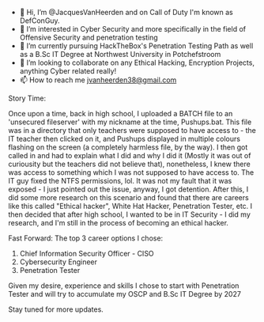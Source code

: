 - 👋 Hi, I’m @JacquesVanHeerden and on Call of Duty I'm known as DefConGuy.
- 👀 I’m interested in Cyber Security and more specifically in the field of Offensive Security and penetration testing
- 🌱 I’m currently pursuing HackTheBox's Penetration Testing Path as well as a B.Sc IT Degree at Northwest University in Potchefstroom
- 💞️ I’m looking to collaborate on any Ethical Hacking, Encryption Projects, anything Cyber related really!
- 📫 How to reach me jvanheerden38@gmail.com

Story Time:

Once upon a time, back in high school, I uploaded a BATCH file to an 'unsecured fileserver' with my nickname at the time, Pushups.bat. This file was in a directory that only teachers were supposed to have access to - the IT teacher then clicked on it, and Pushups displayed in multiple colours flashing on the screen (a completely harmless file, by the way). I then got called in and had to explain what I did and why I did it (Mostly it was out of curiousity but the teachers did not believe that), nonetheless, I knew there was access to something which I was not supposed to have access to. The IT guy fixed the NTFS permissions, lol. It was not my fault that it was exposed - I just pointed out the issue, anyway, I got detention. After this, I did some more research on this scenario and found that there are careers like this called "Ethical hacker", White Hat Hacker, Penetration Tester, etc. I then decided that after high school, I wanted to be in IT Security - I did my research, and I'm still in the process of becoming an ethical hacker.

Fast Forward:
The top 3 career options I chose:
1. Chief Information Security Officer - CISO
2. Cybersecurity Engineer
3. Penetration Tester

Given my desire, experience and skills I chose to start with Penetration Tester and will try to accumulate my OSCP and B.Sc IT Degree by 2027

Stay tuned for more updates.

<!---
JacquesVanHeerden/JacquesVanHeerden is a ✨ special ✨ repository because its `README.md` (this file) appears on your GitHub profile.
You can click the Preview link to take a look at your changes.
--->
